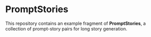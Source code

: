 # PromptStories

This repository contains an example fragment of **PromptStories**, a collection of prompt-story pairs for long story generation.
